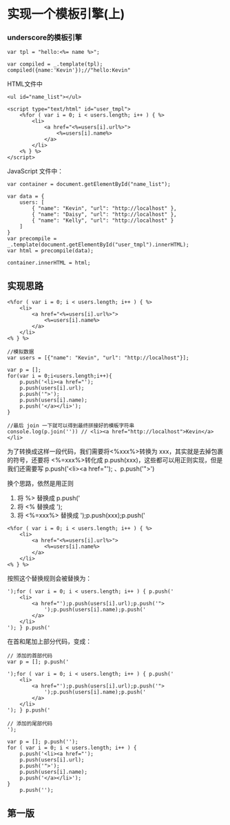# 实现一个模板引擎(上)
### underscore的模板引擎
```
var tpl = "hello:<%= name %>";

var compiled = _.template(tpl);
compiled({name:'Kevin'});//"hello:Kevin"
```
HTML文件中
```
<ul id="name_list"></ul>

<script type="text/html" id="user_tmpl">
    <%for ( var i = 0; i < users.length; i++ ) { %>
        <li>
            <a href="<%=users[i].url%>">
                <%=users[i].name%>
            </a>
        </li>
    <% } %>
</script>
```
JavaScript 文件中：
```
var container = document.getElementById("name_list");

var data = {
    users: [
        { "name": "Kevin", "url": "http://localhost" },
        { "name": "Daisy", "url": "http://localhost" },
        { "name": "Kelly", "url": "http://localhost" }
    ]
}
var precompile = _.template(document.getElementById("user_tmpl").innerHTML);
var html = precompile(data);

container.innerHTML = html;
```

## 实现思路
```
<%for ( var i = 0; i < users.length; i++ ) { %>
    <li>
        <a href="<%=users[i].url%>">
            <%=users[i].name%>
        </a>
    </li>
<% } %>
```

```
//模拟数据
var users = [{"name": "Kevin", "url": "http://localhost"}];

var p = [];
for(var i = 0;i<users.length;i++){
    p.push('<li><a href="');
    p.push(users[i].url);
    p.push('">');
    p.push(users[i].name);
    p.push('</a></li>');
}

//最后 join 一下就可以得到最终拼接好的模板字符串
console.log(p.join('')) // <li><a href="http://localhost">Kevin</a></li>
```  

为了转换成这样一段代码，我们需要将<%xxx%>转换为 xxx，其实就是去掉包裹的符号，还要将 <%=xxx%>转化成 p.push(xxx)，这些都可以用正则实现，但是我们还需要写 p.push('\<li>\<a href="'); 、p.push('">')  

换个思路，依然是用正则  

1. 将 %> 替换成 p.push('
2. 将 <% 替换成 ');
3. 将 <%=xxx%> 替换成 ');p.push(xxx);p.push('  

```
<%for ( var i = 0; i < users.length; i++ ) { %>
    <li>
        <a href="<%=users[i].url%>">
            <%=users[i].name%>
        </a>
    </li>
<% } %>
```
按照这个替换规则会被替换为：

```
');for ( var i = 0; i < users.length; i++ ) { p.push('
    <li>
        <a href="');p.push(users[i].url);p.push('">
            ');p.push(users[i].name);p.push('
        </a>
    </li>
'); } p.push('
```
在首和尾加上部分代码，变成：
```
// 添加的首部代码
var p = []; p.push('

');for ( var i = 0; i < users.length; i++ ) { p.push('
    <li>
        <a href="');p.push(users[i].url);p.push('">
            ');p.push(users[i].name);p.push('
        </a>
    </li>
'); } p.push('

// 添加的尾部代码
');
```
```
var p = []; p.push('');
for ( var i = 0; i < users.length; i++ ) { 
    p.push('<li><a href="');
    p.push(users[i].url);
    p.push('">');
    p.push(users[i].name);
    p.push('</a></li>'); 
}
    p.push('');
```

## 第一版
```

```